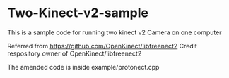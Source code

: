 # Two-Kinect-v2-sample
This is a sample code for running two kinect v2 Camera on one computer

Referred from https://github.com/OpenKinect/libfreenect2
Credit respository owner of OpenKinect/libfreenect2

The amended code is inside example/protonect.cpp

